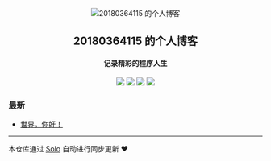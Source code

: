 <p align="center"><img alt="20180364115 的个人博客" src="https://static.b3log.org/images/brand/solo-32.png"></p><h2 align="center">
20180364115 的个人博客
</h2>

<h4 align="center">记录精彩的程序人生</h4>
<p align="center"><a title="20180364115 的个人博客" target="_blank" href="https://github.com/20180364115/solo-blog"><img src="https://img.shields.io/github/last-commit/20180364115/solo-blog.svg?style=flat-square&color=FF9900"></a>
<a title="GitHub repo size in bytes" target="_blank" href="https://github.com/20180364115/solo-blog"><img src="https://img.shields.io/github/repo-size/20180364115/solo-blog.svg?style=flat-square"></a>
<a title="Solo Version" target="_blank" href="https://github.com/b3log/solo/releases"><img src="https://img.shields.io/badge/solo-3.6.4-f1e05a.svg?style=flat-square&color=blueviolet"></a>
<a title="Hits" target="_blank" href="https://github.com/b3log/hits"><img src="https://hits.b3log.org/20180364115/solo-blog.svg"></a></p>

### 最新

* [世界，你好！](http://wang.redwang.top/hello-solo)



---

本仓库通过 [Solo](https://github.com/b3log/solo) 自动进行同步更新 ❤️ 